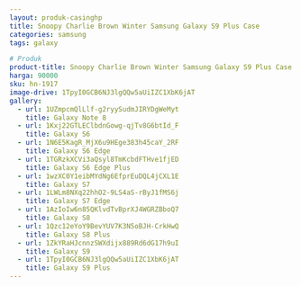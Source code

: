 ```yaml
---
layout: produk-casinghp
title: Snoopy Charlie Brown Winter Samsung Galaxy S9 Plus Case
categories: samsung
tags: galaxy

# Produk
product-title: Snoopy Charlie Brown Winter Samsung Galaxy S9 Plus Case
harga: 90000
sku: hn-1917
image-drive: 1TpyI0GCB6NJ3lgQQw5aUiIZC1XbK6jAT
gallery:
  - url: 1UZmpcmQlLlf-g2ryySudmJIRYDgWeMyt
    title: Galaxy Note 8
  - url: 1Kxj22GTLEClbdnGowg-qjTv8G6btId_F
    title: Galaxy S6
  - url: 1N6E5KagR_MjX6u9HEge383h45caY_2RF
    title: Galaxy S6 Edge
  - url: 1TGRzkXCVi3aQsyl8TmKcbdFTHve1fjED
    title: Galaxy S6 Edge Plus
  - url: 1wzXC0Y1eibMYdNg6EfprEuDQL4jCXL1E
    title: Galaxy S7
  - url: 1LWLm8NXq22hhO2-9LS4aS-rByJ1fMS6j
    title: Galaxy S7 Edge
  - url: 1AzIoIw6n85QKlvdTvBprXJ4WGRZBboQ7
    title: Galaxy S8
  - url: 1Qzc12eYoY9BevYUV7K3N5oBJH-CrkHwQ
    title: Galaxy S8 Plus
  - url: 1ZkYRaHJcnnzSWXdijx889Rd6dG17h9uI
    title: Galaxy S9
  - url: 1TpyI0GCB6NJ3lgQQw5aUiIZC1XbK6jAT
    title: Galaxy S9 Plus
---
```

